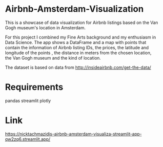 # Airbnb-Amsterdam-Visualization
This is a showcase of data visualization for Airbnb listings based on the Van Gogh museum's location in Amsterdam.

For this project I combined my Fine Arts background and my enthusiasm in Data Science. 
The app shows a DataFrame and a map with points that contain the information of Airbnb listing IDs, the prices, the latitude and longitude of the points , the distance in meters from the chosen location, the Van Gogh museum and the kind of location.

The dataset is based on data from http://insideairbnb.com/get-the-data/ 

# Requirements
pandas
streamlit
plotly

# Link
https://nicktachmazidis-airbnb-amsterdam-visualiza-streamlit-app-qw2zq6.streamlit.app/
